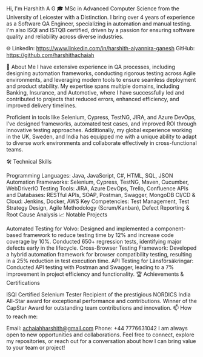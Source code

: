 Hi, I'm Harshith A G 🎓 MSc in Advanced Computer Science from the University of Leicester with a Distinction. I bring over 4 years of experience as a Software QA Engineer, specializing in automation and manual testing. I'm also ISQI and ISTQB certified, driven by a passion for ensuring software quality and reliability across diverse industries.

🌐 LinkedIn: https://www.linkedin.com/in/harshith-aiyannira-ganesh
GitHub: https://github.com/harshithachaiah

💼 About Me
I have extensive experience in QA processes, including designing automation frameworks, conducting rigorous testing across Agile environments, and leveraging modern tools to ensure seamless deployment and product stability. My expertise spans multiple domains, including Banking, Insurance, and Automotive, where I have successfully led and contributed to projects that reduced errors, enhanced efficiency, and improved delivery timelines.

Proficient in tools like Selenium, Cypress, TestNG, JIRA, and Azure DevOps, I’ve designed frameworks, automated test cases, and improved ROI through innovative testing approaches. Additionally, my global experience working in the UK, Sweden, and India has equipped me with a unique ability to adapt to diverse work environments and collaborate effectively in cross-functional teams.

🛠 Technical Skills

Programming Languages: Java, JavaScript, C#, HTML, SQL, JSON
Automation Frameworks: Selenium, Cypress, TestNG, Maven, Cucumber, WebDriverIO
Testing Tools: JIRA, Azure DevOps, Trello, Confluence
APIs and Databases: RESTful APIs, SOAP, Postman, Swagger, MongoDB
CI/CD & Cloud: Jenkins, Docker, AWS
Key Competencies: Test Management, Test Strategy Design, Agile Methodology (Scrum/Kanban), Defect Reporting & Root Cause Analysis
📈 Notable Projects

Automated Testing for Volvo: Designed and implemented a component-based framework to reduce testing time by 12% and increase code coverage by 10%. Conducted 650+ regression tests, identifying major defects early in the lifecycle.
Cross-Browser Testing Framework: Developed a hybrid automation framework for browser compatibility testing, resulting in a 25% reduction in test execution time.
API Testing for Länsförsäkringar: Conducted API testing with Postman and Swagger, leading to a 7% improvement in project efficiency and functionality.
🏆 Achievements & Certifications

ISQI Certified Selenium Tester
Recipient of the prestigious NORDICS India All-Star award for exceptional performance and contributions.
Winner of the CapStar Award for outstanding team contributions and innovation.
📫 How to reach me:

Email: achaiahharshith@gmail.com
Phone: +44 7776631042
I am always open to new opportunities and collaborations. Feel free to connect, explore my repositories, or reach out for a conversation about how I can bring value to your team or project!
